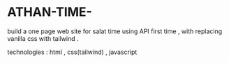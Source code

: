 # ATHAN-TIME-
build a one page web site for salat time using API first time , with replacing vanilla css with tailwind .

technologies : html , css(tailwind) , javascript
